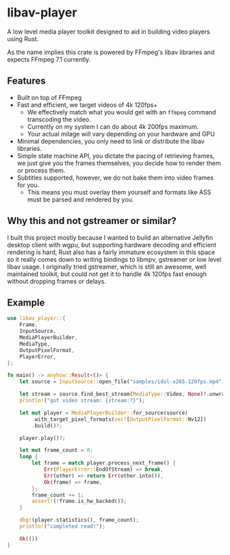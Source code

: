 # libav-player

A low level media player toolkit designed to aid in building video players using Rust.

As the name implies this crate is powered by FFmpeg's libav libraries and expects FFmpeg 7.1 currently.

## Features

- Built on top of FFmpeg
- Fast and efficient, we target videos of 4k 120fps+ 
  * We effectively match what you would get with an `ffmpeg` command transcoding the video.
  * Currently on my system I can do about 4k 200fps maximum.
  * Your actual milage will vary depending on your hardware and GPU
- Minimal dependencies, you only need to link or distribute the libav libraries.
- Simple state machine API, you dictate the pacing of retrieving frames, we just give you the frames
  themselves, you decide how to render them or process them.
- Subtitles supported, however, we do not bake them into video frames for you.
  * This means you must overlay them yourself and formats like ASS must be parsed and rendered by you.

## Why this and not gstreamer or similar?

I built this project mostly because I wanted to build an alternative Jellyfin desktop client with wgpu, but
supporting hardware decoding and efficient rendering is hard, Rust also has a fairly immature ecosystem in this space
so it really comes down to writing bindings to libmpv, gstreamer or low level libav usage. 
I originally tried gstreamer, which is still an awesome, well maintained toolkit, but could not get it to handle
4k 120fps fast enough without dropping frames or delays.

## Example

```rust
use libav_player::{
    Frame,
    InputSource,
    MediaPlayerBuilder,
    MediaType,
    OutputPixelFormat,
    PlayerError,
};

fn main() -> anyhow::Result<()> {
    let source = InputSource::open_file("samples/idol-x265-120fps.mp4")?;

    let stream = source.find_best_stream(MediaType::Video, None)?.unwrap();
    println!("got video stream: {stream:?}");

    let mut player = MediaPlayerBuilder::for_source(source)
        .with_target_pixel_formats(vec![OutputPixelFormat::Nv12])
        .build()?;

    player.play()?;

    let mut frame_count = 0;
    loop {
        let frame = match player.process_next_frame() {
            Err(PlayerError::EndOfStream) => break,
            Err(other) => return Err(other.into()),
            Ok(frame) => frame,
        };
        frame_count += 1;
        assert!(!frame.is_hw_backed());
    }

    dbg!(player.statistics(), frame_count);
    println!("completed read!");

    Ok(())
}
```